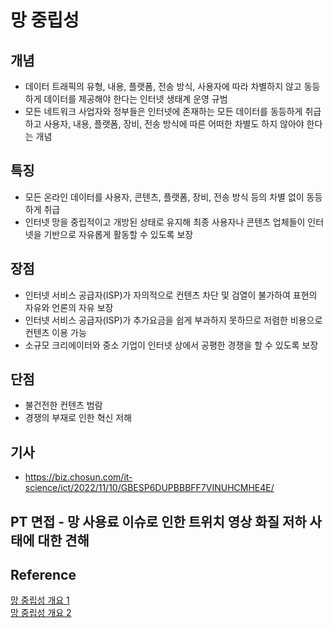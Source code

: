 # 망 중립성
## 개념
- 데이터 트래픽의 유형, 내용, 플랫폼, 전송 방식, 사용자에 따라 차별하지 않고 동등하게 데이터를 제공해야 한다는 인터넷 생태계 운영 규범
- 모든 네트워크 사업자와 정부들은 인터넷에 존재하는 모든 데이터를 동등하게 취급하고 사용자, 내용, 플랫폼, 장비, 전송 방식에 따른 어떠한 차별도 하지 않아야 한다는 개념

## 특징
- 모든 온라인 데이터를 사용자, 콘텐츠, 플랫폼, 장비, 전송 방식 등의 차별 없이 동등하게 취급
- 인터넷 망을 중립적이고 개방된 상태로 유지해 최종 사용자나 콘텐츠 업체들이 인터넷을 기반으로 자유롭게 활동할 수 있도록 보장

## 장점
- 인터넷 서비스 공급자(ISP)가 자의적으로 컨텐츠 차단 및 검열이 불가하여 표현의 자유와 언론의 자유 보장
- 인터넷 서비스 공급자(ISP)가 추가요금을 쉽게 부과하지 못하므로 저렴한 비용으로 컨텐츠 이용 가능
- 소규모 크리에이터와 중소 기업이 인터넷 상에서 공평한 경쟁을 할 수 있도록 보장

## 단점
- 불건전한 컨텐츠 범람
- 경쟁의 부재로 인한 혁신 저해

## 기사
- https://biz.chosun.com/it-science/ict/2022/11/10/GBESP6DUPBBBFF7VINUHCMHE4E/

## PT 면접 - 망 사용료 이슈로 인한 트위치 영상 화질 저하 사태에 대한 견해

## Reference
[망 중립성 개요 1](https://nordvpn.com/ko/blog/pros-and-cons-of-net-neutrality/)  
[망 중립성 개요 2](https://www.itworld.co.kr/news/105574)  
